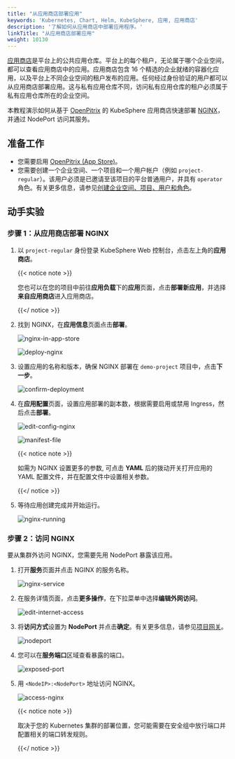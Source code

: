 ```yaml
---
title: "从应用商店部署应用"
keywords: 'Kubernetes, Chart, Helm, KubeSphere, 应用, 应用商店'
description: '了解如何从应用商店中部署应用程序。'
linkTitle: "从应用商店部署应用"
weight: 10130
---
```


[应用商店](../../../application-store/)是平台上的公共应用仓库。平台上的每个租户，无论属于哪个企业空间，都可以查看应用商店中的应用。应用商店包含 16 个精选的企业就绪的容器化应用，以及平台上不同企业空间的租户发布的应用。任何经过身份验证的用户都可以从应用商店部署应用。这与私有应用仓库不同，访问私有应用仓库的租户必须属于私有应用仓库所在的企业空间。

本教程演示如何从基于 [OpenPitrix](https://github.com/openpitrix/openpitrix) 的 KubeSphere 应用商店快速部署 [NGINX](https://www.nginx.com/)，并通过 NodePort 访问其服务。

## 准备工作

- 您需要启用 [OpenPitrix (App Store)](../../../pluggable-components/app-store/)。
- 您需要创建一个企业空间、一个项目和一个用户帐户（例如 `project-regular`）。该用户必须是已邀请至该项目的平台普通用户，并具有 `operator` 角色。有关更多信息，请参见[创建企业空间、项目、用户和角色](../../../quick-start/create-workspace-and-project/)。

## 动手实验

### 步骤 1：从应用商店部署 NGINX

1. 以 `project-regular` 身份登录 KubeSphere Web 控制台，点击左上角的**应用商店**。

   {{< notice note >}}

   您也可以在您的项目中前往**应用负载**下的**应用**页面，点击**部署新应用**，并选择**来自应用商店**进入应用商店。

   {{</ notice >}} 

2. 找到 NGINX，在**应用信息**页面点击**部署**。

   ![nginx-in-app-store](/images/docs/zh-cn/project-user-guide/applications/deploy-apps-from-app-store/nginx-in-app-store.png)

   ![deploy-nginx](/images/docs/zh-cn/project-user-guide/applications/deploy-apps-from-app-store/deploy-nginx.png)

3. 设置应用的名称和版本，确保 NGINX 部署在 `demo-project` 项目中，点击**下一步**。

   ![confirm-deployment](/images/docs/zh-cn/project-user-guide/applications/deploy-apps-from-app-store/confirm-deployment.png)

4. 在**应用配置**页面，设置应用部署的副本数，根据需要启用或禁用 Ingress，然后点击**部署**。

   ![edit-config-nginx](/images/docs/zh-cn/project-user-guide/applications/deploy-apps-from-app-store/edit-config-nginx.png)

   ![manifest-file](/images/docs/zh-cn/project-user-guide/applications/deploy-apps-from-app-store/manifest-file.png)

   {{< notice note >}}

   如需为 NGINX 设置更多的参数, 可点击 **YAML** 后的拨动开关打开应用的 YAML 配置文件，并在配置文件中设置相关参数。 

   {{</ notice >}}

5. 等待应用创建完成并开始运行。

   ![nginx-running](/images/docs/zh-cn/project-user-guide/applications/deploy-apps-from-app-store/nginx-running.png)

### 步骤 2：访问 NGINX

要从集群外访问 NGINX，您需要先用 NodePort 暴露该应用。

1. 打开**服务**页面并点击 NGINX 的服务名称。

   ![nginx-service](/images/docs/zh-cn/project-user-guide/applications/deploy-apps-from-app-store/nginx-service.png)

2. 在服务详情页面，点击**更多操作**，在下拉菜单中选择**编辑外网访问**。

   ![edit-internet-access](/images/docs/zh-cn/project-user-guide/applications/deploy-apps-from-app-store/edit-internet-access.png)

3. 将**访问方式**设置为 **NodePort** 并点击**确定**。有关更多信息，请参见[项目网关](../../../project-administration/project-gateway/)。

   ![nodeport](/images/docs/zh-cn/project-user-guide/applications/deploy-apps-from-app-store/nodeport.png)

4. 您可以在**服务端口**区域查看暴露的端口。

   ![exposed-port](/images/docs/zh-cn/project-user-guide/applications/deploy-apps-from-app-store/exposed-port.png)

5. 用 `<NodeIP>:<NodePort>` 地址访问 NGINX。

   ![access-nginx](/images/docs/zh-cn/project-user-guide/applications/deploy-apps-from-app-store/access-nginx.png)

   {{< notice note >}}

   取决于您的 Kubernetes 集群的部署位置，您可能需要在安全组中放行端口并配置相关的端口转发规则。

   {{</ notice >}} 
